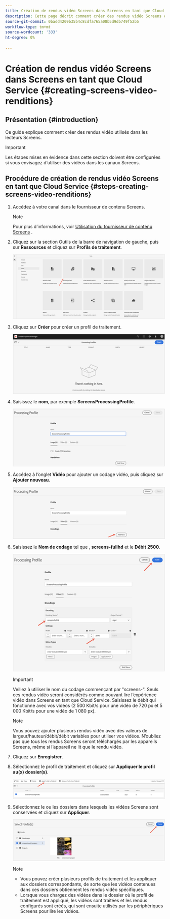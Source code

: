```yaml
---
title: Création de rendus vidéo Screens dans Screens en tant que Cloud Service
description: Cette page décrit comment créer des rendus vidéo Screens en tant que Cloud Service dans Screens.
source-git-commit: 0badd4209b35b4c8cdfa765a08b5d9db749f52b5
workflow-type: tm+mt
source-wordcount: '333'
ht-degree: 0%

---
```



# Création de rendus vidéo Screens dans Screens en tant que Cloud Service {#creating-screens-video-renditions}

## Présentation {#introduction}

Ce guide explique comment créer des rendus vidéo utilisés dans les lecteurs Screens.

>[!IMPORTANT]
>Les étapes mises en évidence dans cette section doivent être configurées si vous envisagez d’utiliser des vidéos dans les canaux Screens.

## Procédure de création de rendus vidéo Screens en tant que Cloud Service {#steps-creating-screens-video-renditions}

1. Accédez à votre canal dans le fournisseur de contenu Screens.

   >[!NOTE]
   >Pour plus d’informations, voir [Utilisation du fournisseur de contenu Screens](https://experienceleague.adobe.com/docs/experience-manager-cloud-service/screens-as-cloud-service/configure-screens-cloud/using-screens-content-provider.html?lang=en#screens-content-provider) .

1. Cliquez sur la section Outils de la barre de navigation de gauche, puis sur **Ressources** et cliquez sur **Profils de traitement**.

   ![](/help/screens-cloud/assets/configure/screens-cp-3.png)

1. Cliquez sur **Créer** pour créer un profil de traitement.

   ![](/help/screens-cloud/assets/configure/screens-video-2.png)

1. Saisissez le **nom**, par exemple **ScreensProcessingProfile**.

   ![](/help/screens-cloud/assets/configure/screens-video-3.png)

1. Accédez à l’onglet **Vidéo** pour ajouter un codage vidéo, puis cliquez sur **Ajouter nouveau**.

   ![](/help/screens-cloud/assets/configure/screens-video-4a.png)

1. Saisissez le **Nom de codage** tel que , **screens-fullhd** et le **Débit** **2500**.

   ![](/help/screens-cloud/assets/configure/screens-video-4.png)

   >[!IMPORTANT]
   >Veillez à utiliser le nom du codage commençant par &quot;screens-&quot;. Seuls ces rendus vidéo seront considérés comme pouvant lire l’expérience vidéo dans Screens en tant que Cloud Service. Saisissez le débit qui fonctionne avec vos vidéos (2 500 Kbit/s pour une vidéo de 720 px et 5 000 Kbit/s pour une vidéo de 1 080 px).

   >[!NOTE]
   >Vous pouvez ajouter plusieurs rendus vidéo avec des valeurs de largeur/hauteur/débit/débit variables pour utiliser vos vidéos. N’oubliez pas que tous les rendus Screens seront téléchargés par les appareils Screens, même si l’appareil ne lit que le rendu vidéo.

1. Cliquez sur **Enregistrer**.

1. Sélectionnez le profil de traitement et cliquez sur **Appliquer le profil au(x) dossier(s)**.

   ![](/help/screens-cloud/assets/configure/screens-video-5.png)

1. Sélectionnez le ou les dossiers dans lesquels les vidéos Screens sont conservées et cliquez sur **Appliquer**.

   ![](/help/screens-cloud/assets/configure/screens-video-6.png)

   >[!NOTE]
   >* Vous pouvez créer plusieurs profils de traitement et les appliquer aux dossiers correspondants, de sorte que les vidéos contenues dans ces dossiers obtiennent les rendus vidéo spécifiques.
   >* Lorsque vous chargez des vidéos dans le dossier où le profil de traitement est appliqué, les vidéos sont traitées et les rendus configurés sont créés, qui sont ensuite utilisés par les périphériques Screens pour lire les vidéos.


